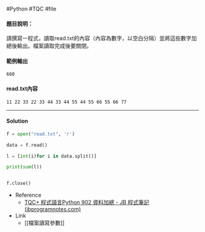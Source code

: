 #Python #TQC #file 
#### 題目說明：

請撰寫一程式，讀取read.txt的內容（內容為數字，以空白分隔）並將這些數字加總後輸出。檔案讀取完成後要關閉。

#### 範例輸出

```
660
```

#### read.txt內容
```
11 22 33 22 33 44 33 44 55 44 55 66 55 66 77
```

---
#### Solution
```python linenums="1"
f = open("read.txt", 'r')

data = f.read()

l = [int(i)for i in data.split()]

print(sum(l))


f.close()
```

- Reference
	- [TQC+ 程式語言Python 902 資料加總 - JB 程式筆記 (jbprogramnotes.com)](https://jbprogramnotes.com/2020/05/tqc-%e7%a8%8b%e5%bc%8f%e8%aa%9e%e8%a8%80python-902-%e8%b3%87%e6%96%99%e5%8a%a0%e7%b8%bd/)
- Link
	- [[檔案讀寫參數]]